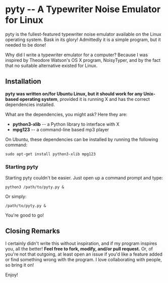 pyty -- A Typewriter Noise Emulator for Linux
=============================================

pyty is the fullest-featured typewriter noise emulator available on the Linux
operating system. Bask in its glory! Admittedly it is a simple program, but
it needed to be done!

Why did I write a typewriter emulator for a computer? Because I was inspired by
Theodore Watson's OS X program, NoisyTyper, and by the fact that no suitable
alternative existed for Linux.

Installation
------------

**pyty was written on/for Ubuntu Linux, but it should work for any Unix-based
operating system**, provided it is running X and has the correct dependencies
installed.

What are the dependencies, you might ask? Here they are:
- **python3-xlib** -- a Python library to interface with X
- **mpg123**      -- a command-line based mp3 player

On Ubuntu, these dependencies can be installed by running the following
command:

    sudo apt-get install python3-xlib mpg123

### Starting pyty ###

Starting pyty couldn't be easier. Just open up a command prompt and type:

    python3 /path/to/pyty.py &

Or simply:

    /path/to/pyty.py &

You're good to go!

Closing Remarks
---------------

I certainly didn't write this without inspiration, and if my program inspires
you, all the better! **Feel free to fork, modify, and/or pull request.** Or, of
you're not that outgoing, at least open an issue if you'd like a feature added
or find something wrong with the program. I love collaborating with people, so
bring it on!

Enjoy!
